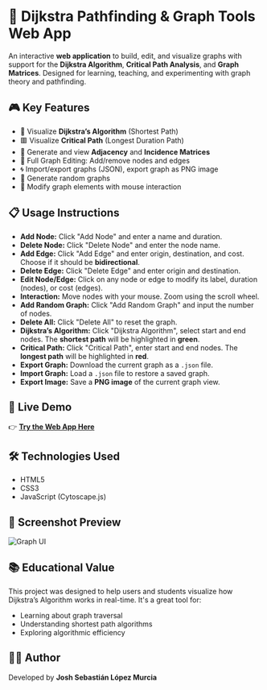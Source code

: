 # 🧭 Dijkstra Pathfinding & Graph Tools Web App

An interactive **web application** to build, edit, and visualize graphs with support for the **Dijkstra Algorithm**, **Critical Path Analysis**, and **Graph Matrices**. Designed for learning, teaching, and experimenting with graph theory and pathfinding.

## 🎮 Key Features

- 🧠 Visualize **Dijkstra’s Algorithm** (Shortest Path)
- 🟥 Visualize **Critical Path** (Longest Duration Path)
- 🔢 Generate and view **Adjacency** and **Incidence Matrices**
- 🧩 Full Graph Editing: Add/remove nodes and edges
- 🌀 Import/export graphs (JSON), export graph as PNG image
- 🎲 Generate random graphs
- 🔄 Modify graph elements with mouse interaction

## 📋 Usage Instructions

- **Add Node:** Click "Add Node" and enter a name and duration.
- **Delete Node:** Click "Delete Node" and enter the node name.
- **Add Edge:** Click "Add Edge" and enter origin, destination, and cost. Choose if it should be **bidirectional**.
- **Delete Edge:** Click "Delete Edge" and enter origin and destination.
- **Edit Node/Edge:** Click on any node or edge to modify its label, duration (nodes), or cost (edges).
- **Interaction:** Move nodes with your mouse. Zoom using the scroll wheel.
- **Add Random Graph:** Click "Add Random Graph" and input the number of nodes.
- **Delete All:** Click "Delete All" to reset the graph.
- **Dijkstra’s Algorithm:** Click "Dijkstra Algorithm", select start and end nodes. The **shortest path** will be highlighted in **green**.
- **Critical Path:** Click "Critical Path", enter start and end nodes. The **longest path** will be highlighted in **red**.
- **Export Graph:** Download the current graph as a `.json` file.
- **Import Graph:** Load a `.json` file to restore a saved graph.
- **Export Image:** Save a **PNG image** of the current graph view.

## 🔗 Live Demo

👉 **[Try the Web App Here](https://joshmessi10.github.io/Dijkstra-Web/)**

## 🛠️ Technologies Used

- HTML5  
- CSS3  
- JavaScript (Cytoscape.js)  

## 📸 Screenshot Preview

![Graph UI](https://github.com/YOUR_USERNAME/YOUR_REPO_NAME/assets/example-image.png)

## 📚 Educational Value

This project was designed to help users and students visualize how Dijkstra’s Algorithm works in real-time. It's a great tool for:

- Learning about graph traversal
- Understanding shortest path algorithms
- Exploring algorithmic efficiency

## 👨‍💻 Author

Developed by **Josh Sebastián López Murcia**
